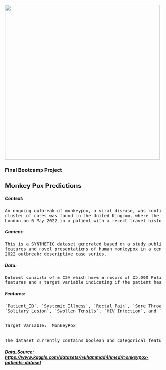 <img width="500" src="https://github.com/OliverEves/final_bootcamp_project/tree/main/data/images/Cover.png">


### Final Bootcamp Project

## Monkey Pox Predictions

##### Context:
<pre>
An ongoing outbreak of monkeypox, a viral disease, was confirmed in May 2022. The initial 
cluster of cases was found in the United Kingdom, where the first case was detected in 
London on 6 May 2022 in a patient with a recent travel history from Nigeria.
</pre>

##### Content:
<pre>
This is a SYNTHETIC dataset generated based on a study published by thebmj: Clinical 
features and novel presentations of human monkeypox in a central London centre during the 
2022 outbreak: descriptive case series.
</pre>

##### Data:
<pre>
Dataset consists of a CSV which have a record of 25,000 Patients with their corresponding 
features and a target variable indicating if the patient has monkeypox or not.
</pre>

##### Features:
<pre>
`Patient_ID`, `Systemic Illness`, `Rectal Pain`, `Sore Throat`, `Penile Oedema`, `Oral Lesions`, 
`Solitary Lesion`, `Swollen Tonsils`, `HIV Infection`, and `Sexually Transmitted Infection`
<br>
Target Variable: `MonkeyPox`
<br>
The dataset currently contains boolean and categorical features.
</pre>


##### Data_Source: https://www.kaggle.com/datasets/muhammad4hmed/monkeypox-patients-dataset